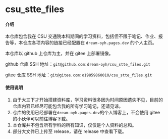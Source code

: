 # csu_stte_files

#### 介绍
本仓库包含我在 CSU 交通院本科期间的学习资料，包括但不限于笔记、作业、报告等，本仓库各项内容的链接已经配置在 `dream-oyh.pages.dev` 的个人主页。

本仓库以 github 上仓库为主，并在 gitee 上部署镜像。

github 仓库 SSH 地址：`git@github.com:dream-oyh/csu_stte_files.git`

gitee 仓库 SSH 地址：`git@gitee.com:o19859860010/csu_stte_files.git`

#### 使用说明

1. 由于大三下才开始搭建资料库，学习资料很多因为时间原因遗失不见，目前的仓库内容已经尽可能包含我的所有学习笔记，还请见谅。
2. 仓库的使用已经部署在`dream-oyh.pages.dev`的个人博客上，不会使用 gitee 的小伙伴可以前往博客下载。
3. 本仓库并不包含所有学科的所有知识，仅仅是个人资料的总和。
4. 部分大文件已上传至 release，请在 release 中查看下载。
